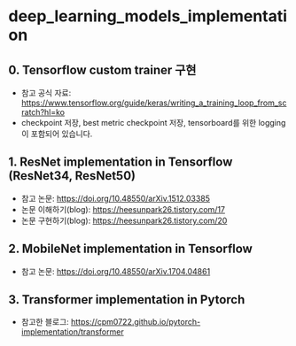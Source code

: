 # deep_learning_models_implementation

## 0. Tensorflow custom trainer 구현
- 참고 공식 자료: https://www.tensorflow.org/guide/keras/writing_a_training_loop_from_scratch?hl=ko
- checkpoint 저장, best metric checkpoint 저장, tensorboard를 위한 logging이 포함되어 있습니다.

## 1. ResNet implementation in Tensorflow (ResNet34, ResNet50)
- 참고 논문: https://doi.org/10.48550/arXiv.1512.03385
- 논문 이해하기(blog): https://heesunpark26.tistory.com/17
- 논문 구현하기(blog): https://heesunpark26.tistory.com/20

## 2. MobileNet implementation in Tensorflow
- 참고 논문: https://doi.org/10.48550/arXiv.1704.04861

## 3. Transformer implementation in Pytorch
- 참고한 블로그: https://cpm0722.github.io/pytorch-implementation/transformer
